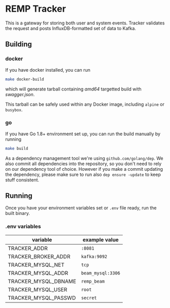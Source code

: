 # REMP Tracker

This is a gateway for storing both user and system events. Tracker validates the request and posts InfluxDB-formatted
set of data to Kafka.

## Building

### docker

If you have docker installed, you can run

```bash
make docker-build
``` 

which will generate tarball containing *amd64* targetted
build with *swagger.json*.

This tarball can be safely used within any Docker image, including `alpine` or `busybox`.

### go

If you have Go 1.8+ environment set up, you can run the build manually by running

```bash
make build
```

As a dependency management tool we're using `github.com/golang/dep`. We also commit all dependencies into the
repository, so you don't need to rely on our dependency tool of choice. However if you make a commit updating
the dependency, please make sure to run also `dep ensure -update` to keep stuff consistent.

## Running

Once you have your environment variables set or `.env` file ready, run the built binary.

### .env variables

variable|example value
--- | ---
TRACKER_ADDR|`:8081`
TRACKER_BROKER_ADDR|`kafka:9092`
TRACKER_MYSQL_NET|`tcp`
TRACKER_MYSQL_ADDR|`beam_mysql:3306`
TRACKER_MYSQL_DBNAME|`remp_beam`
TRACKER_MYSQL_USER|`root`
TRACKER_MYSQL_PASSWD|`secret`
